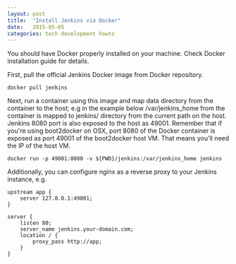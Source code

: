 ```yaml
---
layout: post
title:  "Install Jenkins via Docker"
date:   2015-05-05
categories: tech development howto
---
```


You should have Docker properly installed on your machine. Check ﻿Docker installation guide for details.

First, pull the official Jenkins Docker image from Docker repository.

    docker pull jenkins

Next, run a container using this image and map data directory from the container to the host; e.g in the example below 
/var/jenkins_home from the container is mapped to jenkins/ directory from the current path on the host. Jenkins 8080 
port is also exposed to the host as 49001.  Remember that if you're using boot2docker on OSX, port 8080 of the Docker 
container is exposed as port 49001 of the boot2docker host VM.  That means you'll need the IP of the host VM.


    docker run -p 49001:8080 -v ${PWD}/jenkins:/var/jenkins_home jenkins

Additionally, you can configure nginx as a reverse proxy to your Jenkins instance, e.g.

    upstream app {
        server 127.0.0.1:49001;
    }
    
    server {
        listen 80;
        server_name jenkins.your-domain.com;
        location / {
            proxy_pass http://app;
        }
    }
